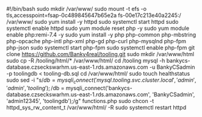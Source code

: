 #!/bin/bash
sudo mkdir /var/www/
sudo mount -t efs -o tls,accesspoint=fsap-0c489845647b65e2a fs-00e17c213e40a2245:/ /var/www/
sudo yum install -y httpd 
sudo systemctl start httpd
sudo systemctl enable httpd
sudo yum module reset php -y
sudo yum module enable php:remi-7.4 -y
sudo yum install -y php php-common php-mbstring php-opcache php-intl php-xml php-gd php-curl php-mysqlnd php-fpm php-json
sudo systemctl start php-fpm
sudo systemctl enable php-fpm
git clone https://github.com/Banky4real/tooling.git
sudo mkdir /var/www/html
sudo cp -R /tooling/html/*  /var/www/html/
cd /tooling
mysql -h bankycs-database.czseckswarhm.us-east-1.rds.amazonaws.com -u BankyCSadmin -p toolingdb < tooling-db.sql
cd /var/www/html/
sudo touch healthstatus
sudo sed -i "s/$db = mysqli_connect('mysql.tooling.svc.cluster.local', 'admin', 'admin', 'tooling');/$db = mysqli_connect('bankycs-database.czseckswarhm.us-east-1.rds.amazonaws.com', 'BankyCSadmin', 'admin12345', 'toolingdb');/g" functions.php
sudo chcon -t httpd_sys_rw_content_t /var/www/html/ -R
sudo systemctl restart httpd